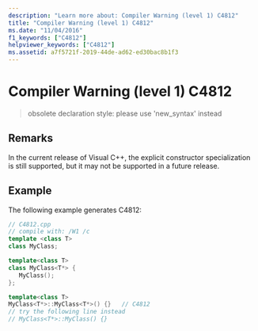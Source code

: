 ```yaml
---
description: "Learn more about: Compiler Warning (level 1) C4812"
title: "Compiler Warning (level 1) C4812"
ms.date: "11/04/2016"
f1_keywords: ["C4812"]
helpviewer_keywords: ["C4812"]
ms.assetid: a7f5721f-2019-44de-ad62-ed30bac8b1f3
---
```

# Compiler Warning (level 1) C4812

> obsolete declaration style: please use 'new_syntax' instead

## Remarks

In the current release of Visual C++, the explicit constructor specialization is still supported, but it may not be supported in a future release.

## Example

The following example generates C4812:

```cpp
// C4812.cpp
// compile with: /W1 /c
template <class T>
class MyClass;

template<class T>
class MyClass<T*> {
   MyClass();
};

template<class T>
MyClass<T*>::MyClass<T*>() {}   // C4812
// try the following line instead
// MyClass<T*>::MyClass() {}
```
